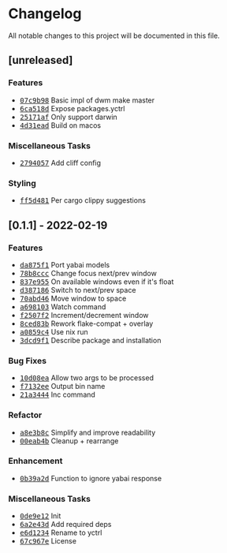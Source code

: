 # Changelog
All notable changes to this project will be documented in this file.

## [unreleased]

### <!-- 0 -->Features

- <a href="https://github.com/tami5/yctrl/commit/07c9b98d463d12d51f6194d851a3e95f83a2b3aa"><tt>07c9b98</tt></a> Basic impl of dwm make master
- <a href="https://github.com/tami5/yctrl/commit/6ca518d5a9e27e2ac182a445eecb73f198ee5764"><tt>6ca518d</tt></a> Expose packages.yctrl
- <a href="https://github.com/tami5/yctrl/commit/25171afa80f3500f6a0e368dfe8c39e7ee9d3528"><tt>25171af</tt></a> Only support darwin
- <a href="https://github.com/tami5/yctrl/commit/4d31eadb30d0c5c292938d9115fb93a526aa09a1"><tt>4d31ead</tt></a> Build on macos

### Miscellaneous Tasks

- <a href="https://github.com/tami5/yctrl/commit/279405769b32d5260d20c2e35cb631a5b817b571"><tt>2794057</tt></a> Add cliff config

### Styling

- <a href="https://github.com/tami5/yctrl/commit/ff5d48153a435f77d95dae0933fec10d80b0feac"><tt>ff5d481</tt></a> Per cargo clippy suggestions

## [0.1.1] - 2022-02-19

### <!-- 0 -->Features

- <a href="https://github.com/tami5/yctrl/commit/da875f1dbe276bccd28441c3459edd576674d271"><tt>da875f1</tt></a> Port yabai models
- <a href="https://github.com/tami5/yctrl/commit/78b8cccd80b2a8aa473c9494c24f660beec0f7af"><tt>78b8ccc</tt></a> Change focus next/prev window
- <a href="https://github.com/tami5/yctrl/commit/837e955cdef561ee00db85f31864c70746ce7db6"><tt>837e955</tt></a> On available windows even if it's float
- <a href="https://github.com/tami5/yctrl/commit/d38718654c11be6c05bb774d6fb2906d6afd6109"><tt>d387186</tt></a> Switch to next/prev space
- <a href="https://github.com/tami5/yctrl/commit/70abd46a92e4abe1be227edb5d358954dc8f6de4"><tt>70abd46</tt></a> Move window to space
- <a href="https://github.com/tami5/yctrl/commit/a698103860974ed7eb7b8b13d4a3df24a3f92915"><tt>a698103</tt></a> Watch command
- <a href="https://github.com/tami5/yctrl/commit/f2507f22fa43b89afc4318aeb96a07a2057ed9f3"><tt>f2507f2</tt></a> Increment/decrement window
- <a href="https://github.com/tami5/yctrl/commit/8ced83b807d4d5c2c1b2bbfbeed2305a07495592"><tt>8ced83b</tt></a> Rework flake-compat + overlay
- <a href="https://github.com/tami5/yctrl/commit/a0859c4e64dce0878706c96b018ae4b79e026878"><tt>a0859c4</tt></a> Use nix run
- <a href="https://github.com/tami5/yctrl/commit/3dcd9f1a0cc6df0b6281da95d188c401052b1445"><tt>3dcd9f1</tt></a> Describe package and installation

### <!-- 1 -->Bug Fixes

- <a href="https://github.com/tami5/yctrl/commit/10d08ea4b74dc45812182d51f2b56ed502cf49ab"><tt>10d08ea</tt></a> Allow two args to be processed
- <a href="https://github.com/tami5/yctrl/commit/f7132ee1302d914114e5474bc2669f9e0e0af17a"><tt>f7132ee</tt></a> Output bin name
- <a href="https://github.com/tami5/yctrl/commit/21a3444b700c3451e0669d1aa564e65d34790ac0"><tt>21a3444</tt></a> Inc command

### <!-- 2 -->Refactor

- <a href="https://github.com/tami5/yctrl/commit/a8e3b8c32b3a8c0a17923ee1c21c83cc7983c21b"><tt>a8e3b8c</tt></a> Simplify and improve readability
- <a href="https://github.com/tami5/yctrl/commit/00eab4b558bc89bb6f0d04d94e125c23b1309a27"><tt>00eab4b</tt></a> Cleanup + rearrange

### <!-- 3 -->Enhancement

- <a href="https://github.com/tami5/yctrl/commit/0b39a2d87d72c1fd288081961e9f633c4df101d5"><tt>0b39a2d</tt></a> Function to ignore yabai response

### Miscellaneous Tasks

- <a href="https://github.com/tami5/yctrl/commit/0de9e12bfedad07d8662925f67fded13a7bad82c"><tt>0de9e12</tt></a> Init
- <a href="https://github.com/tami5/yctrl/commit/6a2e43da945d025bd1308ef6030905a94e7a8ca8"><tt>6a2e43d</tt></a> Add required deps
- <a href="https://github.com/tami5/yctrl/commit/e6d123425c59e86e36b4c4bcda090f8c66b34337"><tt>e6d1234</tt></a> Rename to yctrl
- <a href="https://github.com/tami5/yctrl/commit/67c967e9d36fbbe5db554eef37848347f23abab6"><tt>67c967e</tt></a> License

<!-- generated by git-cliff -->
